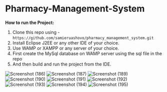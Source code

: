 # **Pharmacy-Management-System**

**How to run the Project:**
1. Clone this repo using 
   -`https://github.com/samieruashovo/pharmacy_management_system.git`
2. Install Eclipse J2EE or any other IDE of your choice.
3. Use WAMP or XAMPP or any server of your choice.
4. First create the MySql database on WAMP server using the sql file in the repo
5. And then build and run the project from the IDE. 

![Screenshot (186)](https://user-images.githubusercontent.com/84716783/230716640-aac7c611-bf83-46dc-bac9-4595076dceed.png)
![Screenshot (187)](https://user-images.githubusercontent.com/84716783/230716671-7a0cd818-b424-49e2-8b7a-5e17cd3810ea.png)
![Screenshot (189)](https://user-images.githubusercontent.com/84716783/230716683-5255ad17-30f9-4fc0-8699-f7e6640c7cd8.png)
![Screenshot (190)](https://user-images.githubusercontent.com/84716783/230716696-199ee9e6-e272-4973-bd68-6d94e7feff40.png)
![Screenshot (191)](https://user-images.githubusercontent.com/84716783/230716704-5c999e17-d5f7-4994-bfd3-b7ec60d65f2c.png)
![Screenshot (192)](https://user-images.githubusercontent.com/84716783/230716710-aec5e67a-9dcf-4b9b-8973-a80cfe58bc17.png)
![Screenshot (193)](https://user-images.githubusercontent.com/84716783/230716716-8de07134-399a-4c50-ba51-c964e102e92f.png)
![Screenshot (194)](https://user-images.githubusercontent.com/84716783/230716722-f29c5a7e-350f-4ec9-a700-670a2f2f6515.png)
![Screenshot (195)](https://user-images.githubusercontent.com/84716783/230716723-802a398f-0167-4c54-837e-b0ff6c6a7315.png)
